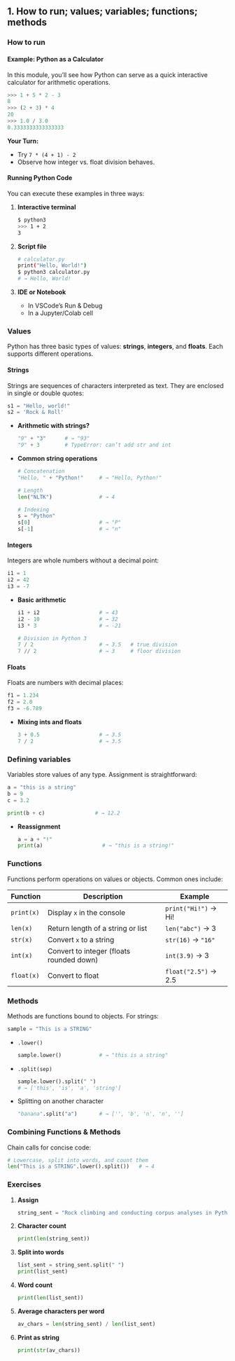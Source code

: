 ## 1. How to run; values; variables; functions; methods

### How to run

#### Example: Python as a Calculator  
In this module, you’ll see how Python can serve as a quick interactive calculator for arithmetic operations.

```python
>>> 1 + 5 * 2 - 3
8
>>> (2 + 3) * 4
20
>>> 1.0 / 3.0
0.3333333333333333
````

**Your Turn:**

* Try `7 * (4 + 1) - 2`
* Observe how integer vs. float division behaves.


#### Running Python Code

You can execute these examples in three ways:

1. **Interactive terminal**

   ```bash
   $ python3
   >>> 1 + 2
   3
   ```
2. **Script file**

   ```bash
   # calculator.py
   print("Hello, World!")
   $ python3 calculator.py
   # → Hello, World!
   ```
3. **IDE or Notebook**

   * In VSCode’s Run & Debug
   * In a Jupyter/Colab cell


### Values

Python has three basic types of values: **strings**, **integers**, and **floats**. Each supports different operations.

#### Strings  
Strings are sequences of characters interpreted as text. They are enclosed in single or double quotes:

```python
s1 = "Hello, world!"
s2 = 'Rock & Roll'
```

* **Arithmetic with strings?**

  ```python
  "9" + "3"      # → "93"
  "9" + 3        # TypeError: can’t add str and int
  ```
* **Common string operations**

  ```python
  # Concatenation
  "Hello, " + "Python!"     # → "Hello, Python!"

  # Length
  len("NLTK")               # → 4

  # Indexing
  s = "Python"
  s[0]                      # → "P"
  s[-1]                     # → "n"
  ```
#### Integers

Integers are whole numbers without a decimal point:

```python
i1 = 1
i2 = 42
i3 = -7
```

* **Basic arithmetic**

  ```python
  i1 + i2                   # → 43
  i2 - 10                   # → 32
  i3 * 3                    # → -21

  # Division in Python 3
  7 / 2                     # → 3.5   # true division
  7 // 2                    # → 3     # floor division
  ```

#### Floats

Floats are numbers with decimal places:

```python
f1 = 1.234
f2 = 2.0
f3 = -6.789
```

* **Mixing ints and floats**

  ```python
  3 + 0.5                   # → 3.5
  7 / 2                     # → 3.5
  ```

### Defining variables

Variables store values of any type. Assignment is straightforward:

```python
a = "this is a string"
b = 9
c = 3.2

print(b + c)                # → 12.2
```

* **Reassignment**

  ```python
  a = a + "!"
  print(a)                   # → "this is a string!"
  ```

### Functions

Functions perform operations on values or objects. Common ones include:

| Function   | Description                              | Example              |
| ---------- | ---------------------------------------- | -------------------- |
| `print(x)` | Display `x` in the console               | `print("Hi!")` → Hi! |
| `len(x)`   | Return length of a string or list        | `len("abc")` → 3     |
| `str(x)`   | Convert `x` to a string                  | `str(16)` → `"16"`   |
| `int(x)`   | Convert to integer (floats rounded down) | `int(3.9)` → 3       |
| `float(x)` | Convert to float                         | `float("2.5")` → 2.5 |

### Methods

Methods are functions bound to objects. For strings:

```python
sample = "This is a STRING"
```

* `.lower()`

  ```python
  sample.lower()            # → "this is a string"
  ```

* `.split(sep)`

  ```python
  sample.lower().split(" ")
  # → ['this', 'is', 'a', 'string']
  ```

* Splitting on another character

  ```python
  "banana".split("a")       # → ['', 'b', 'n', 'n', '']
  ```  

### Combining Functions & Methods

Chain calls for concise code:

```python
# Lowercase, split into words, and count them
len("This is a STRING".lower().split())   # → 4
```  

### Exercises

1. **Assign**

   ```python
   string_sent = "Rock climbing and conducting corpus analyses in Python are my favorite activities."
   ```
2. **Character count**

   ```python
   print(len(string_sent))
   ```
3. **Split into words**

   ```python
   list_sent = string_sent.split(" ")
   print(list_sent)
   ```
4. **Word count**

   ```python
   print(len(list_sent))
   ```
5. **Average characters per word**

   ```python
   av_chars = len(string_sent) / len(list_sent)
   ```
6. **Print as string**

   ```python
   print(str(av_chars))
   ```